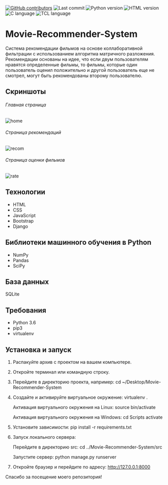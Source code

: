[![GitHub contributors](https://img.shields.io/github/contributors/BUBLET/MovieRecomSystem.svg)](https://github.com/BUBLET/MovieRecomSystem/graphs/contributors)
![Last commit](https://img.shields.io/github/last-commit/BUBLET/MovieRecomSystem.svg)
![Python version](https://img.shields.io/badge/Python-3.6-blue.svg)
![HTML version](https://img.shields.io/badge/HTML-5-orange.svg)
![C language](https://img.shields.io/badge/Language-C-blue.svg)
![TCL language](https://img.shields.io/badge/language-TCL-orange.svg)

# Movie-Recommender-System

Система рекомендации фильмов на основе коллаборативной фильтрации с использованием алгоритма матричного разложения. Рекомендации основаны на идее, что если двум пользователям нравятся определенные фильмы, то фильмы, которые один пользователь оценил положительно и другой пользователь еще не смотрел, могут быть рекомендованы второму пользователю.

## Скриншоты

###### Главная страница
![home](https://user-images.githubusercontent.com/20842692/45380125-941d7500-b61f-11e8-852d-c09e9586b35b.png)

###### Страница рекомендаций
![recom](https://user-images.githubusercontent.com/20842692/45380167-b57e6100-b61f-11e8-8ec0-e07c26daa4a3.jpg)

###### Страница оценки фильмов
![rate](https://user-images.githubusercontent.com/20842692/45380186-be6f3280-b61f-11e8-8ad6-8b967d1cba1a.png)

## Технологии

- HTML
- CSS
- JavaScript
- Bootstrap
- Django

## Библиотеки машинного обучения в Python

- NumPy
- Pandas
- SciPy

## База данных

SQLite

## Требования

- Python 3.6
- pip3
- virtualenv

## Установка и запуск

1. Распакуйте архив с проектом на вашем компьютере.

2. Откройте терминал или командную строку.

3. Перейдите в директорию проекта, например:
cd ~/Desktop/Movie-Recommender-System

4. Создайте и активируйте виртуальное окружение:
virtualenv .

   Активация виртуального окружения на Linux:
source bin/activate

   Активация виртуального окружения на Windows:
cd Scripts
activate

5. Установите зависимости:
pip install -r requirements.txt

6. Запуск локального сервера:

   Перейдите в директорию src:
cd ../Movie-Recommender-System/src

   Запустите сервер:
python manage.py runserver

7. Откройте браузер и перейдите по адресу:
http://127.0.0.1:8000

Спасибо за посещение моего репозитория!
